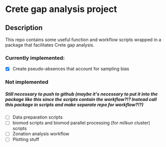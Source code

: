 # Crete gap analysis project
## Description
This repo contains some useful function and workflow scripts wrapped in a package that facilitates Crete gap analysis.

### Currently implemented:
- [x] Create pseudo-absences that account for sampling bias

### Not implemented
##### Still necessary to push to github (maybe it's necessary to put it into the package like this since the scripts contain the workflow?!? Instead call this package in scripts and make separate repo for workflow?!?)
- [ ] Data preparation scripts
- [ ] biomod scripts and biomod parallel processing (for milkun cluster) scripts
- [ ] Zonation analysis workflow
- [ ] Plotting stuff 